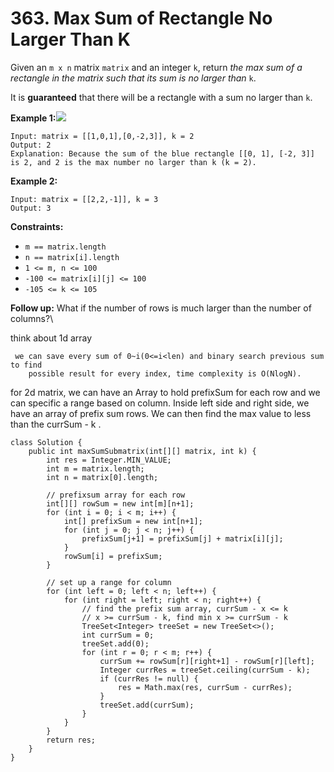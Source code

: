 # 363. Max Sum of Rectangle No Larger Than K

Given an `m x n` matrix `matrix` and an integer `k`, return _the max sum of a rectangle in the matrix such that its sum is no larger than_ `k`.

It is **guaranteed** that there will be a rectangle with a sum no larger than `k`.

**Example 1:**![](https://assets.leetcode.com/uploads/2021/03/18/sum-grid.jpg)

```
Input: matrix = [[1,0,1],[0,-2,3]], k = 2
Output: 2
Explanation: Because the sum of the blue rectangle [[0, 1], [-2, 3]] is 2, and 2 is the max number no larger than k (k = 2).
```

**Example 2:**

```
Input: matrix = [[2,2,-1]], k = 3
Output: 3
```

**Constraints:**

* `m == matrix.length`
* `n == matrix[i].length`
* `1 <= m, n <= 100`
* `-100 <= matrix[i][j] <= 100`
* `-105 <= k <= 105`

**Follow up:** What if the number of rows is much larger than the number of columns?\


think about 1d array&#x20;

```
 we can save every sum of 0~i(0<=i<len) and binary search previous sum to find 
    possible result for every index, time complexity is O(NlogN).
```

for 2d matrix, we can have an Array to hold prefixSum for each row and we can specific a range based on column. Inside left side and right side, we have an array of prefix sum rows. We can then find the max value to less than the currSum - k .

```
class Solution {
    public int maxSumSubmatrix(int[][] matrix, int k) {
        int res = Integer.MIN_VALUE;
        int m = matrix.length;
        int n = matrix[0].length;
        
        // prefixsum array for each row 
        int[][] rowSum = new int[m][n+1];
        for (int i = 0; i < m; i++) {
            int[] prefixSum = new int[n+1];
            for (int j = 0; j < n; j++) {
                prefixSum[j+1] = prefixSum[j] + matrix[i][j];
            }
            rowSum[i] = prefixSum; 
        }
        
        // set up a range for column
        for (int left = 0; left < n; left++) {
            for (int right = left; right < n; right++) {
                // find the prefix sum array, currSum - x <= k
                // x >= currSum - k, find min x >= currSum - k
                TreeSet<Integer> treeSet = new TreeSet<>();
                int currSum = 0;
                treeSet.add(0);
                for (int r = 0; r < m; r++) {
                    currSum += rowSum[r][right+1] - rowSum[r][left];
                    Integer currRes = treeSet.ceiling(currSum - k);
                    if (currRes != null) {
                        res = Math.max(res, currSum - currRes);
                    }
                    treeSet.add(currSum);
                }
            }
        }
        return res;
    }
}
```
